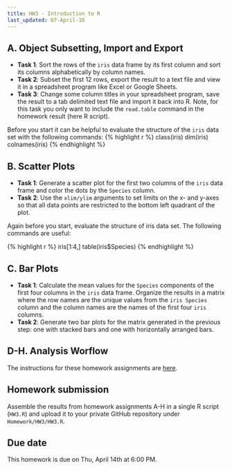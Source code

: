 ```yaml
---
title: HW3 - Introduction to R
last_updated: 07-April-16
---
```


## A. Object Subsetting, Import and Export

- __Task 1__: Sort the rows of the `iris` data frame by its first column and sort its columns alphabetically by column names.
- __Task 2__: Subset the first 12 rows, export the result to a text file and view it in a spreadsheet program like Excel or Google Sheets. 
- __Task 3__: Change some column titles in your spreadsheet program, save the result to a tab delimited text file and import it back into R. Note, for this task you only want to include the `read.table` command in the homework result (here R script).

Before you start it can be helpful to evaluate the structure of the `iris` data set with the following commands:
{% highlight r %}
class(iris)
dim(iris)
colnames(iris)
{% endhighlight %}

<!---
Solution
{% highlight r %}
irismod <- iris[order(iris[,1]), order(colnames(iris))]
irismod <- irismod[1:12,]
write.table(irismod, file="irismod.xls", sep="\t", quote=FALSE, row.names=FALSE)
irisimport <- read.delim(file="irismod.xls", sep="\t")
{% endhighlight %}
-->

## B. Scatter Plots
       
- __Task 1__: Generate a scatter plot for the first two columns of the `iris` data frame and color the dots by the `Species` column.
- __Task 2__: Use the `xlim/ylim` arguments to set limits on the x- and y-axes so that all data points are restricted to the bottom left quadrant of the plot. 

Again before you start, evaluate the structure of iris data set. The following commands are useful:

{% highlight r %}
iris[1:4,]
table(iris$Species)
{% endhighlight %}

<!---
Solution
{% highlight r %}
plot(iris[,1], iris[,2], col=iris$Species, lwd=2, pch=19)
plot(iris[,1], iris[,2], col=iris$Species, lwd=2, pch=19, xlim=c(4,16), ylim=c(2,8))
{% endhighlight %}
-->

## C. Bar Plots
        
- __Task 1__: Calculate the mean values for the `Species` components of the first four columns in the `iris` data frame. Organize the results in a matrix where the row names are the unique values from the `iris Species` column and the column names are the names of the first four `iris` columns. 
- __Task 2__: Generate two bar plots for the matrix generated in the previous step: one with stacked bars and one with horizontally arranged bars. 

<!---
Solution
{% highlight r %}
mMA <- sapply(colnames(iris[,1:4]), function(x) tapply(iris[,x], iris[,5], mean))
barplot(mMA, beside=FALSE, legend=rownames(mMA))
barplot(mMA, beside=TRUE, legend=rownames(mMA))
{% endhighlight %}
-->

## D-H. Analysis Worflow

The instructions for these homework assignments are [here](http://girke.bioinformatics.ucr.edu/GEN242/mydoc/mydoc_Rbasics_13.html).

## Homework submission

Assemble the results from homework assignments A-H in a single R script (`HW3.R`) and upload it to your private GitHub repository under `Homework/HW3/HW3.R`.

## Due date

This homework is due on Thu, April 14th at 6:00 PM.
